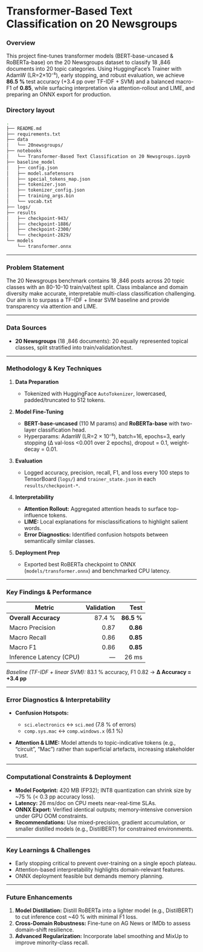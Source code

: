# Transformer-Based Text Classification on 20 Newsgroups

### Overview  
This project fine-tunes transformer models (BERT-base-uncased & RoBERTa-base) on the 20 Newsgroups dataset to classify 18 ,846 documents into 20 topic categories. Using HuggingFace’s Trainer with AdamW (LR=2×10⁻⁵), early stopping, and robust evaluation, we achieve **86.5 %** test accuracy (+3.4 pp over TF-IDF + SVM) and a balanced macro-F1 of **0.85**, while surfacing interpretation via attention-rollout and LIME, and preparing an ONNX export for production.

### Directory layout  
```bash
.
├── README.md
├── requirements.txt
├── data
│   └── 20newsgroups/
├── notebooks
│   └── Transformer-Based Text Classification on 20 Newsgroups.ipynb
├── baseline_model
│   ├── config.json
│   ├── model.safetensors
│   ├── special_tokens_map.json
│   ├── tokenizer.json
│   ├── tokenizer_config.json
│   ├── training_args.bin
│   └── vocab.txt
├── logs/
├── results
│   ├── checkpoint-943/
│   ├── checkpoint-1886/
│   ├── checkpoint-2300/
│   └── checkpoint-2829/
└── models
    └── transformer.onnx
```

---

### Problem Statement

The 20 Newsgroups benchmark contains 18 ,846 posts across 20 topic classes with an 80-10-10 train/val/test split. Class imbalance and domain diversity make accurate, interpretable multi-class classification challenging. Our aim is to surpass a TF-IDF + linear SVM baseline and provide transparency via attention and LIME.

---

### Data Sources

* **20 Newsgroups** (18 ,846 documents): 20 equally represented topical classes, split stratified into train/validation/test.

---

### Methodology & Key Techniques

1. **Data Preparation**

   * Tokenized with HuggingFace `AutoTokenizer`, lowercased, padded/truncated to 512 tokens.

2. **Model Fine-Tuning**

   * **BERT-base-uncased** (110 M params) and **RoBERTa-base** with two-layer classification head.
   * Hyperparams: AdamW (LR=2 × 10⁻⁵), batch=16, epochs=3, early stopping (Δ val-loss <0.001 over 2 epochs), dropout = 0.1, weight-decay = 0.01.

3. **Evaluation**

   * Logged accuracy, precision, recall, F1, and loss every 100 steps to TensorBoard (`logs/`) and `trainer_state.json` in each `results/checkpoint-*`.

4. **Interpretability**

   * **Attention Rollout:** Aggregated attention heads to surface top-influence tokens.
   * **LIME:** Local explanations for misclassifications to highlight salient words.
   * **Error Diagnostics:** Identified confusion hotspots between semantically similar classes.

5. **Deployment Prep**

   * Exported best RoBERTa checkpoint to ONNX (`models/transformer.onnx`) and benchmarked CPU latency.

---

### Key Findings & Performance

| Metric                  | Validation |       Test |
| ----------------------- | ---------: | ---------: |
| **Overall Accuracy**    |     87.4 % | **86.5 %** |
| Macro Precision         |       0.87 |   **0.86** |
| Macro Recall            |       0.86 |   **0.85** |
| Macro F1                |       0.86 |   **0.85** |
| Inference Latency (CPU) |          — |      26 ms |

*Baseline (TF-IDF + linear SVM):* 83.1 % accuracy, F1 0.82 → **Δ Accuracy = +3.4 pp**

---

### Error Diagnostics & Interpretability

* **Confusion Hotspots:**

  * `sci.electronics` ↔ `sci.med` (7.8 % of errors)
  * `comp.sys.mac` ↔ `comp.windows.x` (6.1 %)

* **Attention & LIME:** Model attends to topic-indicative tokens (e.g., “circuit”, “Mac”) rather than superficial artefacts, increasing stakeholder trust.

---

### Computational Constraints & Deployment

* **Model Footprint:** 420 MB (FP32); INT8 quantization can shrink size by \~75 % (< 0.3 pp accuracy loss).
* **Latency:** 26 ms/doc on CPU meets near-real-time SLAs.
* **ONNX Export:** Verified identical outputs; memory‐intensive conversion under GPU OOM constraints.
* **Recommendations:** Use mixed-precision, gradient accumulation, or smaller distilled models (e.g., DistilBERT) for constrained environments.

---

### Key Learnings & Challenges

* Early stopping critical to prevent over-training on a single epoch plateau.
* Attention-based interpretability highlights domain-relevant features.
* ONNX deployment feasible but demands memory planning.

---

### Future Enhancements

1. **Model Distillation:** Distill RoBERTa into a lighter model (e.g., DistilBERT) to cut inference cost \~40 % with minimal F1 loss.
2. **Cross-Domain Robustness:** Fine-tune on AG News or IMDb to assess domain-shift resilience.
3. **Advanced Regularization:** Incorporate label smoothing and MixUp to improve minority-class recall.
